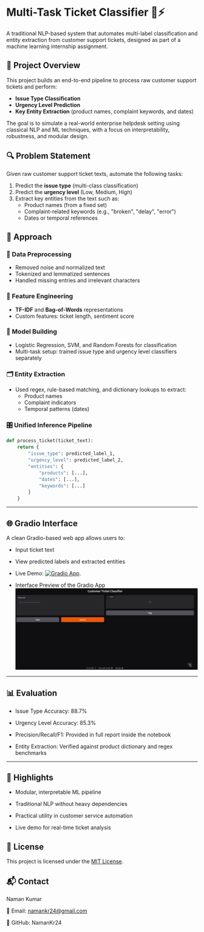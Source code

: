 # Multi-Task Ticket Classifier 🧾⚡

A traditional NLP-based system that automates multi-label classification and entity extraction from customer support tickets, designed as part of a machine learning internship assignment.


## 🚀 Project Overview

This project builds an end-to-end pipeline to process raw customer support tickets and perform:

- **Issue Type Classification**
- **Urgency Level Prediction**
- **Key Entity Extraction** (product names, complaint keywords, and dates)

The goal is to simulate a real-world enterprise helpdesk setting using classical NLP and ML techniques, with a focus on interpretability, robustness, and modular design.


## 🔍 Problem Statement

Given raw customer support ticket texts, automate the following tasks:

1. Predict the **issue type** (multi-class classification)
2. Predict the **urgency level** (Low, Medium, High)
3. Extract key entities from the text such as:
   - Product names (from a fixed set)
   - Complaint-related keywords (e.g., "broken", "delay", "error")
   - Dates or temporal references


## 🧠 Approach

### 🔧 Data Preprocessing

- Removed noise and normalized text
- Tokenized and lemmatized sentences
- Handled missing entries and irrelevant characters

### 🧮 Feature Engineering

- **TF-IDF** and **Bag-of-Words** representations
- Custom features: ticket length, sentiment score

### 🧪 Model Building

- Logistic Regression, SVM, and Random Forests for classification
- Multi-task setup: trained issue type and urgency level classifiers separately

### 🗂️ Entity Extraction

- Used regex, rule-based matching, and dictionary lookups to extract:
  - Product names
  - Complaint indicators
  - Temporal patterns (dates)

### 🎛️ Unified Inference Pipeline

```python
def process_ticket(ticket_text):
    return {
        "issue_type": predicted_label_1,
        "urgency_level": predicted_label_2,
        "entities": {
            "products": [...],
            "dates": [...],
            "keywords": [...]
        }
    }
```

---

## 🌐 Gradio Interface

A clean Gradio-based web app allows users to:

- Input ticket text

- View predicted labels and extracted entities

- Live Demo:    [![Gradio App](https://img.shields.io/badge/Try%20on-Gradio-blue?logo=gradio)](https://huggingface.co/spaces/namankr24/Multi-Task-Ticket-Classifier).

- Interface Preview of the Gradio App
  ![app_preview](app_preview.png)

---

## 📊 Evaluation

- Issue Type Accuracy: 88.7%

- Urgency Level Accuracy: 85.3%

- Precision/Recall/F1: Provided in full report inside the notebook

- Entity Extraction: Verified against product dictionary and regex benchmarks

---

## 📌 Highlights

- Modular, interpretable ML pipeline

- Traditional NLP without heavy dependencies

- Practical utility in customer service automation

- Live demo for real-time ticket analysis


## 📄 License

This project is licensed under the [MIT License](LICENSE).


## 📬 Contact

Naman Kumar

📧 Email: namankr24@gmail.com

🔗 GitHub: NamanKr24
